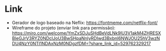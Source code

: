 # Link

- Gerador de logo baseado na Neflix:  https://fontmeme.com/netflix-font/
- Wireframe do projeto (enviar link para permissão): https://miro.com/welcome/YmZxSDJuSHdBeVdLNk9lU3V1akM4ZHRESXBIeGJrV3RYZ0NDclJoU3BwSHpaNnIyRDIwd3Bxbnl6NWJOU25hV3wzNDU4NzY0NTI1NDAxNzM0NDgzfDM=?share_link_id=529762329217  
